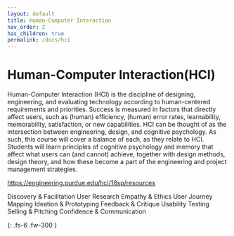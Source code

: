 ```yaml
---
layout: default
title: Human-Computer Interaction
nav_order: 2
has_children: true
permalink: /docs/hci
---
```


# Human-Computer Interaction(HCI)
Human-Computer Interaction (HCI) is the discipline of designing, engineering, and evaluating technology according to human-centered requirements and priorities. Success is measured in factors that directly affect users, such as (human) efficiency, (human) error rates, learnability, memorability, satisfaction, or new capabilities. HCI can be thought of as the intersection between engineering, design, and cognitive psychology. As such, this course will cover a balance of each, as they relate to HCI. Students will learn principles of cognitive psychology and memory that affect what users can (and cannot) achieve, together with design methods, design theory, and how these become a part of the engineering and project management strategies.

https://engineering.purdue.edu/hci/18sp/resources

Discovery & Facilitation
User Research
Empathy & Ethics
User Journey Mapping
Ideation & Prototyping
Feedback & Critique
Usability Testing
Selling & Pitching
Confidence & Communication

{: .fs-6 .fw-300 }
